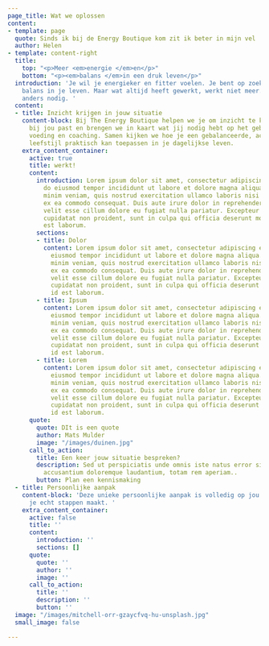 ```yaml
---
page_title: Wat we oplossen
content:
- template: page
  quote: Sinds ik bij de Energy Boutique kom zit ik beter in mijn vel
  author: Helen
- template: content-right
  title:
    top: "<p>Meer <em>energie </em>en</p>"
    bottom: "<p><em>balans </em>in een druk leven</p>"
  introduction: 'Je wil je energieker en fitter voelen. Je bent op zoek naar meer
    balans in je leven. Maar wat altijd heeft gewerkt, werkt niet meer. Er is iets
    anders nodig. '
  content:
  - title: Inzicht krijgen in jouw situatie
    content-block: Bij The Energy Boutique helpen we je om inzicht te krijgen in wat
      bij jou past en brengen we in kaart wat jij nodig hebt op het gebied van beweging,
      voeding en coaching. Samen kijken we hoe je een gebalanceerde, actieve en gezonde
      leefstijl praktisch kan toepassen in je dagelijkse leven.
    extra_content_container:
      active: true
      title: werkt!
      content:
        introduction: Lorem ipsum dolor sit amet, consectetur adipiscing elit, sed
          do eiusmod tempor incididunt ut labore et dolore magna aliqua. Ut enim ad
          minim veniam, quis nostrud exercitation ullamco laboris nisi ut aliquip
          ex ea commodo consequat. Duis aute irure dolor in reprehenderit in voluptate
          velit esse cillum dolore eu fugiat nulla pariatur. Excepteur sint occaecat
          cupidatat non proident, sunt in culpa qui officia deserunt mollit anim id
          est laborum.
        sections:
        - title: Dolor
          content: Lorem ipsum dolor sit amet, consectetur adipiscing elit, sed do
            eiusmod tempor incididunt ut labore et dolore magna aliqua. Ut enim ad
            minim veniam, quis nostrud exercitation ullamco laboris nisi ut aliquip
            ex ea commodo consequat. Duis aute irure dolor in reprehenderit in voluptate
            velit esse cillum dolore eu fugiat nulla pariatur. Excepteur sint occaecat
            cupidatat non proident, sunt in culpa qui officia deserunt mollit anim
            id est laborum.
        - title: Ipsum
          content: Lorem ipsum dolor sit amet, consectetur adipiscing elit, sed do
            eiusmod tempor incididunt ut labore et dolore magna aliqua. Ut enim ad
            minim veniam, quis nostrud exercitation ullamco laboris nisi ut aliquip
            ex ea commodo consequat. Duis aute irure dolor in reprehenderit in voluptate
            velit esse cillum dolore eu fugiat nulla pariatur. Excepteur sint occaecat
            cupidatat non proident, sunt in culpa qui officia deserunt mollit anim
            id est laborum.
        - title: Lorem
          content: Lorem ipsum dolor sit amet, consectetur adipiscing elit, sed do
            eiusmod tempor incididunt ut labore et dolore magna aliqua. Ut enim ad
            minim veniam, quis nostrud exercitation ullamco laboris nisi ut aliquip
            ex ea commodo consequat. Duis aute irure dolor in reprehenderit in voluptate
            velit esse cillum dolore eu fugiat nulla pariatur. Excepteur sint occaecat
            cupidatat non proident, sunt in culpa qui officia deserunt mollit anim
            id est laborum.
      quote:
        quote: DIt is een quote
        author: Mats Mulder
        image: "/images/duinen.jpg"
      call_to_action:
        title: Een keer jouw situatie bespreken?
        description: Sed ut perspiciatis unde omnis iste natus error sit voluptatem
          accusantium doloremque laudantium, totam rem aperiam..
        button: Plan een kennismaking
  - title: Persoonlijke aanpak
    content-block: 'Deze unieke persoonlijke aanpak is volledig op jou afgestemd zodat
      je echt stappen maakt. '
    extra_content_container:
      active: false
      title: ''
      content:
        introduction: ''
        sections: []
      quote:
        quote: ''
        author: ''
        image: ''
      call_to_action:
        title: ''
        description: ''
        button: ''
  image: "/images/mitchell-orr-gzaycfvq-hu-unsplash.jpg"
  small_image: false

---
```

